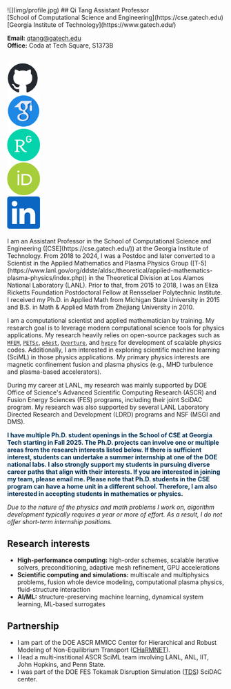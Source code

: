 <div class="col-md-4" markdown="1">
![](img/profile.jpg)
## Qi Tang 
Assistant Professor<br>
[School of Computational Science and Engineering](https://cse.gatech.edu)<br>
[Georgia Institute of Technology](https://www.gatech.edu/)

**Email:** [qtang@gatech.edu](mailto:qtang@gatech.edu) <br>
**Office:** Coda at Tech Square, S1373B
<br/><br/>

<div class="row">
<div class="col-xs-6 col-md-6" style="width:5%;padding:0"></div>
<div class="col-xs-6 col-md-6" style="width:14.3%;padding:0"><a href="https://github.com/tangqi"><img src="img/github-mark.png" alt="Github" class="desaturate" style="display:inline;padding:0;margin:0"></a></div>
<div class="col-xs-6 col-md-6" style="width:3%;padding:0"></div>
<div class="col-xs-6 col-md-6" style="width:15%;padding:0"><a href="https://scholar.google.com/citations?user=EtoOcLMAAAAJ&hl=en"><img src="img/GS.png" alt="Google Scholar" class="desaturate" style="display:inline;padding:0;margin:0"></a></div>
<div class="col-xs-6 col-md-6" style="width:3%;padding:0"></div>
<div class="col-xs-6 col-md-6" style="width:15%;padding:0"><a href="https://www.researchgate.net/profile/Qi-Tang-16"><img src="img/RG.png" alt="ResearchGate" class="desaturate" style="display:inline;padding:0;margin:0"></a></div>
<div class="col-xs-6 col-md-6" style="width:3%;padding:0"></div>
<div class="col-xs-6 col-md-6" style="width:15%;padding:0"><a href="https://orcid.org/0000-0001-9614-1075"><img src="img/orcid.svg" alt="ORCiD" class="desaturate" style="display:inline;padding:0;margin:0"></a></div>
<div class="col-xs-6 col-md-6" style="width:3%;padding:0"></div>
<div class="col-xs-6 col-md-6" style="width:15%;padding:0"><a href="https://www.linkedin.com/in/qi-tang-28a64123"><img src="img/linkedin.png" alt="Linkedin" class="desaturate" style="display:inline;padding:0;margin:0"></a></div>
<div class="col-xs-6 col-md-6" style="width:3%;padding:0"></div>
</div>
</div>



<div class="col-md-8 bottom"  markdown="1">
<br>
I am an Assistant Professor in the School of Computational Science and Engineering ([CSE](https://cse.gatech.edu/)) at the Georgia Institute of Technology. From 2018 to 2024, I was a Postdoc and later converted to a Scientist in the Applied Mathematics and Plasma Physics Group ([T-5](https://www.lanl.gov/org/ddste/aldsc/theoretical/applied-mathematics-plasma-physics/index.php)) in the Theoretical Division at Los Alamos National Laboratory (LANL). Prior to that, from 2015 to 2018, I was an Eliza Ricketts Foundation Postdoctoral Fellow at Rensselaer Polytechnic Institute. I received my Ph.D. in Applied Math from Michigan State University in 2015 and B.S. in Math & Applied Math from Zhejiang University in 2010. 


I am a computational scientist and applied mathematician by training. My research goal is to leverage modern computational science tools for physics applications. My research heavily relies on open-source packages such as [`MFEM`](https://mfem.org/), [`PETSc`](https://petsc.org/), [`p4est`](https://www.p4est.org/), [`Overture`](https://www.overtureframework.org/), and [`hypre`](https://hypre.readthedocs.io/) for development of scalable physics codes. Additionally, I am interested in exploring scientific machine learning (SciML) in those physics applications. My primary physics interests are magnetic confinement fusion and plasma physics (e.g., MHD turbulence and plasma-based accelerators).

During my career at LANL, my research was mainly supported by DOE Office of Science's Advanced Scientific Computing Research (ASCR) and Fusion Energy Sciences (FES) programs,
 including their joint SciDAC program. 
My research was also supported by several LANL Laboratory Directed Research and Development (LDRD) programs and NSF (MSGI and DMS).

<span style="color:#003057"><b>I have multiple Ph.D. student openings in the School of CSE at Georgia Tech starting in Fall 2025. The Ph.D. projects can involve one or multiple areas from the research interests listed below. If there is sufficient interest, students can undertake a summer internship at one of the DOE national labs. I also strongly support my students in pursuing diverse career paths that align with their interests. If you are interested in joining my team, please email me. Please note that Ph.D. students in the CSE program can have a home unit in a different school. Therefore, I am also interested in accepting students in mathematics or physics.</b></span>

*Due to the nature of the physics and math problems I work on, algorithm development typically requires a year or more of effort. As a result, I do not offer short-term internship positions.*

## Research interests
* **High-performance computing:** high-order schemes, scalable iterative solvers, preconditioning, adaptive mesh refinement, GPU accelerations
* **Scientific computing and simulations:** multiscale and multiphysics problems, fusion whole device modeling, computational plasma physics, fluid-structure interaction
* **AI/ML:** structure-preserving machine learning, dynamical system learning, ML-based surrogates

## Partnership 
* I am part of the DOE ASCR MMICC Center for Hierarchical and Robust Modeling of Non-Equilibrium Transport ([CHaRMNET](https://charmnet-mmicc.github.io/)).
* I lead a multi-institional ASCR SciML team involving LANL, ANL, IIT, John Hopkins, and Penn State.
* I was part of the DOE FES Tokamak Disruption Simulation ([TDS](https://tds-scidac.github.io/)) SciDAC center.

<br>
</div>


<!-- **Address:** School of Computational Science and Engineering, Georgia Institute of Technology, Atlanta, GA 30332. <br> -->
